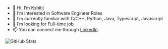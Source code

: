 - 👋 Hi, I’m Kshitij
- 👀 I’m interested in Software Engineer Roles
- 🌱 I’m currently familiar with C/C++, Python, Java, Typescript, Javascript
- 💞️ I’m looking for Full-time job
- 📫 You can connect me through [LinkedIn](https://www.linkedin.com/in/kshitij-3166951bb)


 ![GitHub Stats](https://github-readme-stats.vercel.app/api?username=kshitij98-Cpp)

<!---
the-next-ceo/the-next-ceo is a ✨ special ✨ repository because its `README.md` (this file) appears on your GitHub profile.
You can click the Preview link to take a look at your changes.
--->
